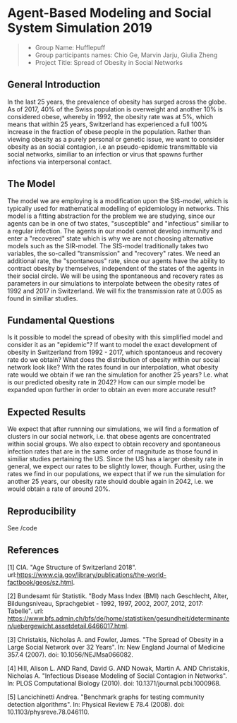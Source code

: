 # Agent-Based Modeling and Social System Simulation 2019


> * Group Name: Hufflepuff
> * Group participants names: Chio Ge, Marvin Jarju, Giulia Zheng
> * Project Title: Spread of Obesity in Social Networks

## General Introduction

In the last 25 years, the prevalence of obesity has surged across the globe. As of 2017, 40% of the Swiss population is overweight and another 10% is considered obese, whereby in 1992, the obesity rate was at 5%, which means that within 25 years, Switzerland has experienced a full 100% increase in the fraction of obese people in the population. Rather than viewing obesity as a purely personal or genetic issue, we want to consider obesity as an social contagion, i.e an pseudo-epidemic transmittable via social networks, similiar to an infection or virus that spawns further infections via interpersonal contact.

## The Model

The model we are employing is a modification upon the SIS-model, which is typically used for mathematical modelling of epidemiology in networks. This model is a fitting abstraction for the problem we are studying, since our agents can be in one of two states, "susceptible" and "infectious" similiar to a regular infection. The agents in our model cannot develop immunity and enter a "recovered" state which is why we are not choosing alternative models such as the SIR-model. The SIS-model traditionally takes two variables, the so-called "transmission" and "recovery" rates. We need an additional rate, the "spontaneous" rate, since our agents have the ability to contract obesity by themselves, independent of the states of the agents in their social circle. We will be using the spontaneous and recovery rates as parameters in our simulations to interpolate between the obesity rates of 1992 and 2017 in Switzerland. We will fix the transmission rate at 0.005 as found in similiar studies.

## Fundamental Questions

Is it possible to model the spread of obesity with this simplified model and consider it as an "epidemic"?
If want to model the exact development of obesity in Switzerland from 1992 - 2017, which spontanoeus and recovery rate do we obtain?
What does the distribution of obesity within our social network look like?
With the rates found in our interpolation, what obesity rate would we obtain if we ran the simulation for another 25 years? I.e. what is our predicted obesity rate in 2042?
How can our simple model be expanded upon further in order to obtain an even more accurate result?

## Expected Results

We expect that after runnning our simulations, we will find a formation of clusters in our social network, i.e. that obese agents are concentrated within social groups. We also expect to obtain recovery and spontaneous infection rates that are in the same order of magnitude as those found in similiar studies pertaining the US. Since the US has a larger obesity rate in general, we expect our rates to be slightly lower, though. Further, using the rates we find in our populations, we expect that if we run the simulation for another 25 years, our obesity rate should double again in 2042, i.e. we would obtain a rate of around 20%.

## Reproducibility

See /code

## References 

[1] CIA. "Age Structure of Switzerland 2018". url:https://www.cia.gov/library/publications/the-world-factbook/geos/sz.html.

[2] Bundesamt für Statistik. "Body Mass Index (BMI) nach Geschlecht, Alter, Bildungsniveau, Sprachgebiet - 1992, 1997, 2002, 2007, 2012, 2017: Tabelle". url: https://www.bfs.admin.ch/bfs/de/home/statistiken/gesundheit/determinanten/uebergewicht.assetdetail.6466017.html.

[3] Christakis, Nicholas A. and Fowler, James. "The Spread of Obesity in a Large Social Network over 32 Years". In: New England Journal of Medicine 357.4 (2007). doi: 10.1056/NEJMsa066082.

[4] Hill, Alison L. AND Rand, David G. AND Nowak, Martin A. AND Christakis, Nicholas A. "Infectious Disease Modeling of Social Contagion in Networks". In: PLOS Computational Biology (2010). doi: 10.1371/journal.pcbi.1000968.

[5] Lancichinetti Andrea. "Benchmark graphs for testing community detection algorithms". In: Physical Review E 78.4 (2008). doi: 10.1103/physreve.78.046110.
